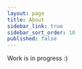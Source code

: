 ```yaml
---
layout: page
title: About
sidebar_link: true
sidebar_sort_order: 10
published: false
---
```


Work is in progress :)
